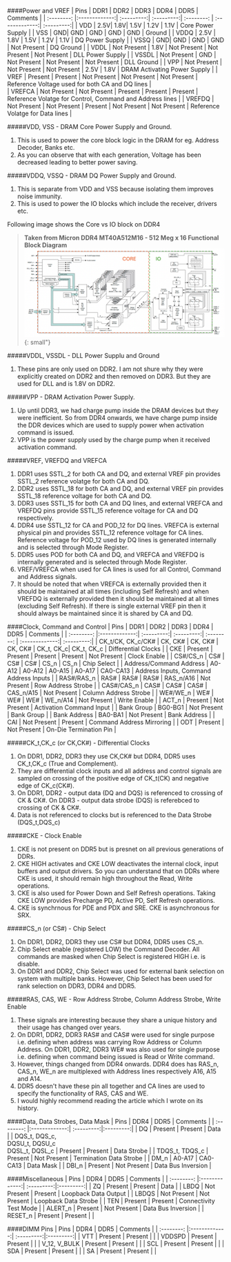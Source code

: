 ####Power and VREF
|  Pins  |      DDR1      |   DDR2    |      DDR3      |      DDR4      |   DDR5    |   Comments    |
| :--------: |:-------------:| :---------:| :---------:| :--------: | :-------------:| :---------:|
| VDD | 2.5V| 1.8V| 1.5V | 1.2V | 1.1V | Core Power Supply |
| VSS | GND| GND | GND | GND | GND | Ground |
| VDDQ  | 2.5V | 1.8V | 1.5V | 1.2V | 1.1V | DQ Power Supply |
| VSSQ | GND| GND | GND | GND | Not Present | DQ Ground |
| VDDL | Not Present | 1.8V | Not Present | Not Present | Not Present | DLL Power Supply |
| VSSDL | Not Present | GND | Not Present | Not Present | Not Present | DLL Ground |
| VPP | Not Present | Not Present | Not Present | 2.5V | 1.8V | DRAM Activating Power Supply |
| VREF | Present | Present | Not Present | Not Present | Not Present | Reference Voltage used for both CA and DQ lines |    
| VREFCA | Not Present | Not Present | Present | Present | Present | Reference Volatge for Control, Command and Address lines |
| VREFDQ | Not Present | Not Present | Present | Not Present | Not Present | Reference Volatge for Data lines |

#####VDD, VSS - DRAM Core Power Supply and Ground.  
1. This is used to power the core block logic in the DRAM for eg. Address Decoder, Banks etc.<br>
2. As you can observe that with each generation, Voltage has been decreased leading to better power saving.

#####VDDQ, VSSQ - DRAM DQ Power Supply and Ground.
1. This is separate from VDD and VSS because isolating them improves noise immunity.<br>
2. This is used to power the IO blocks which include the receiver, drivers etc.

Following image shows the Core vs IO block on DDR4
> **Taken from Micron DDR4 MT40A512M16 - 512 Meg x 16 Functional Block Diagram**
> ![zoomify](images/Core_vs_IO.png){: small"}

#####VDDL, VSSDL - DLL Power Supplu and Ground
1. These pins are only used on DDR2. I am not shure why they were explicitly created on DDR2 and then removed on DDR3. But they are used for DLL and is 1.8V on DDR2.
   
#####VPP - DRAM Activation Power Supply.  
1. Up until DDR3, we had charge pump inside the DRAM devices but they were inefficient. So from DDR4 onwards, we have charge pump inside the DDR devices which are used to supply power when activation command is issued.
2. VPP is the power supply used by the charge pump when it received activation command.

#####VREF, VREFDQ and VREFCA
1. DDR1 uses SSTL_2 for both CA and DQ, and external VREF pin provides SSTL_2 reference volatge for both CA and DQ.
2. DDR2 uses SSTL_18 for both CA and DQ, and external VREF pin provides SSTL_18 reference voltage for both CA and DQ.
3. DDR3 uses SSTL_15 for both CA and DQ lines, and  external VREFCA and VREFDQ pins provide SSTL_15 reference voltage for CA and DQ respectively.
4. DDR4 use SSTL_12 for CA and POD_12 for DQ lines. VREFCA is external physical pin and provides SSTL_12 reference voltage for CA lines. Reference voltage for POD_12 used by DQ lines is generated internally and is selected through Mode Register.
5. DDR5 uses POD for both CA and DQ, and VREFCA and VREFDQ is internally generated and is selected through Mode Register.
6. VREF/VREFCA when used for CA lines is used for all Control, Command and Address signals.
7. It should be noted that when VREFCA is externally provided then it should be maintained at all times (including Self Refresh) and when VREFDQ is externally provided then it should be maintained at all times (excluding Self Refresh). If there is single external VREF pin then it should always be maintained since it is shared by CA and DQ.

####Clock, Command and Control
|  Pins  |      DDR1      |   DDR2    |      DDR3      |      DDR4      |   DDR5    |   Comments    |
| :--------: |:-------------:| :---------:| :---------:| :--------: | :-------------:| :---------:|
| CK_t/CK, CK_c/CK#  | CK, CK# | CK, CK# | CK, CK# | CK_t, CK_c| CK_t, CK_c | Differential Clocks |
| CKE | Present | Present | Present | Present | Not Present | Clock Enable |
| CS#/CS_n | CS# | CS# | CS# | CS_n | CS_n | Chip Select |
| Address/Command Address | A0-A12 | A0-A12 | A0-A15 | A0-A17 | CA0-CA13 | Address Inputs, Command Address Inputs |
| RAS#/RAS_n | RAS# | RAS# | RAS# | RAS_n/A16 | Not Present | Row Address Strobe |
| CAS#/CAS_n | CAS# | CAS# | CAS# | CAS_n/A15 | Not Present | Column Address Strobe |
| WE#/WE_n | WE# | WE# | WE# | WE_n/A14 | Not Present | Write Enable |
| ACT_n |   Present    |      Not Present | Activation Command Input |
| Bank Group | BG0-BG1 |     Not Present | Bank Group |
| Bank Address | BA0-BA1 |     Not Present | Bank Address |
| CAI | Not Present |     Present | Command Address Mirroring |
| ODT | Present |     Not Present | On-Die Termination Pin |

#####CK_t,CK_c (or CK,CK#) - Differential Clocks
1. On DDR1, DDR2, DDR3 they use CK,CK# but DDR4, DDR5 uses CK_t,CK_c (True and Complement).
2. They are differential clock inputs and all address and control signals are sampled on crossing of the positive edge of CK_t(CK) and negative edge of CK_c(CK#).
3. On DDR1, DDR2 - output data (DQ and DQS) is referenced to crossing of CK & CK#. On DDR3 - output data strobe (DQS) is referebced to crossing of CK & CK#.
4. Data is not referenced to clocks but is referenced to the Data Strobe (DQS_t,DQS_c)

#####CKE - Clock Enable
1. CKE is not present on DDR5 but is presnet on all previous generations of DDRs.
2. CKE HIGH activates and CKE LOW deactivates the internal clock, input buffers and output drivers. So you can understand that on DDRs where CKE is used, it should remain high throughout the Read, Write operations.
3. CKE is also used for Power Down and Self Refresh operations. Taking CKE LOW provides Precharge PD, Active PD, Self Refresh operations.
4. CKE is synchrnous for PDE and PDX and SRE. CKE is asynchronous for SRX.

#####CS_n (or CS#) - Chip Select
1. On DDR1, DDR2, DDR3 they use CS# but DDR4, DDR5 uses CS_n.
2. Chip Select enable (registered LOW) the Command Decoder. All commands are masked when Chip Select is registered HIGH i.e. is disable.
3. On DDR1 and DDR2, Chip Select was used for external bank selection on system with multiple banks. However, Chip Select has been used for rank selection on DDR3, DDR4 and DDR5.

#####RAS, CAS, WE - Row Address Strobe, Column Address Strobe, Write Enable
1. These signals are interesting because they share a unique history and their usage has changed over years.
2. On DDR1, DDR2, DDR3 RAS# and CAS#  were used for single purpose i.e. defining when address  was carrying Row Address or Column Address. On DDR1, DDR2, DDR3 WE# was also used for single purpose i.e. defining when command being issued is Read or Write command.
3. However, things changed from DDR4 onwards. DDR4 does has RAS_n, CAS_n, WE_n are multiplexed with Address lines respectively A16, A15 and A14.
4. DDR5 doesn't have these pin all together and CA lines are used to specify the functionality of RAS, CAS and WE.
5. I would highly recommend reading the article which I wrote on its history.
   
####Data, Data Strobes, Data Mask
|  Pins  |      DDR4      |   DDR5    |   Comments    |
| :--------: |:-------------:| :---------:|:---------:|
| DQ  | Present |     Present | Data |
| DQS_t, DQS_c, <br> DQSU_t, DQSU_c <br> DQSL_t, DQSL_c |   Present    |       Present | Data Strobe |
| TDQS_t, TDQS_c | Present |     Not Present | Termination Data Strobe |
| DM_n |   A0-A17    |      CA0-CA13 | Data Mask |
| DBI_n |   Present    |      Not Present | Data Bus Inversion |

####Miscellaneous
|  Pins  |      DDR4      |   DDR5    |   Comments    |
| :--------: |:-------------:| :---------:|:---------:|
| ZQ  | Present |     Present | Data |
| LBDQ |   Not Present    |       Present | Loopback Data Output |
| LBDQS | Not Present |     Not Present | Loopback Data Strobe |
| TEN |   Present    |      Present | Connectivity Test Mode |
| ALERT_n |   Present    |      Not Present | Data Bus Inversion |
| RESET_n | Present |     Present |  |

####DIMM Pins
|  Pins  |      DDR4      |   DDR5    |   Comments    |
| :--------: |:-------------:| :---------:|:---------:|
| VTT  | Present |     Present |  |
| VDDSPD |   Present    |       Present |  |
| V_12, V_BULK | Present |     Present |  |
| SCL |   Present    |      Present |  |
| SDA |   Present    |      Present |  |
| SA | Present |     Present |  |
